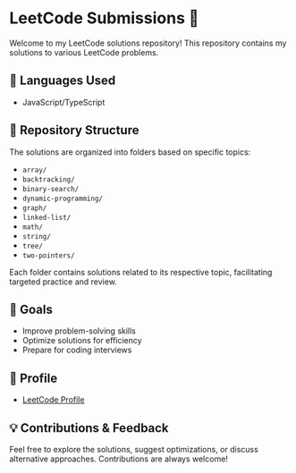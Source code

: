 # LeetCode Submissions 🚀

Welcome to my LeetCode solutions repository! This repository contains my solutions to various LeetCode problems.

## 📜 Languages Used

- JavaScript/TypeScript

## 📂 Repository Structure

The solutions are organized into folders based on specific topics:

- `array/`
- `backtracking/`
- `binary-search/`
- `dynamic-programming/`
- `graph/`
- `linked-list/`
- `math/`
- `string/`
- `tree/`
- `two-pointers/`

Each folder contains solutions related to its respective topic, facilitating targeted practice and review.

## 🎯 Goals

- Improve problem-solving skills
- Optimize solutions for efficiency
- Prepare for coding interviews

## 🔗 Profile

- [LeetCode Profile](https://leetcode.com/u/HM531fd30y/)

## 💡 Contributions & Feedback

Feel free to explore the solutions, suggest optimizations, or discuss alternative approaches. Contributions are always welcome!
